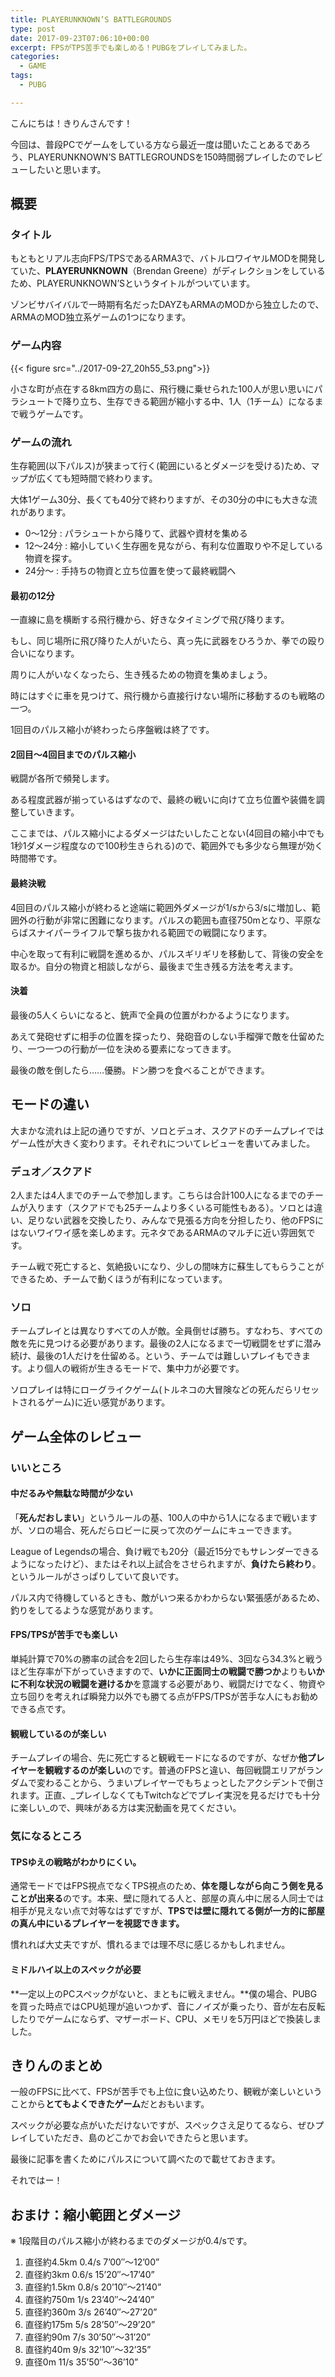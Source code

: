 ```yaml
---
title: PLAYERUNKNOWN’S BATTLEGROUNDS
type: post
date: 2017-09-23T07:06:10+00:00
excerpt: FPSがTPS苦手でも楽しめる！PUBGをプレイしてみました。
categories:
  - GAME
tags:
  - PUBG

---
```

こんにちは！きりんさんです！

今回は、普段PCでゲームをしている方なら最近一度は聞いたことあるであろう、PLAYERUNKNOWN’S BATTLEGROUNDSを150時間弱プレイしたのでレビューしたいと思います。

<!--more-->

## 概要

### タイトル

もともとリアル志向FPS/TPSであるARMA3で、バトルロワイヤルMODを開発していた、**PLAYERUNKNOWN**（Brendan Greene）がディレクションをしているため、PLAYERUNKNOWN’Sというタイトルがついています。

ゾンビサバイバルで一時期有名だったDAYZもARMAのMODから独立したので、ARMAのMOD独立系ゲームの1つになります。

### ゲーム内容

{{< figure src="../2017-09-27_20h55_53.png">}}

小さな町が点在する8km四方の島に、飛行機に乗せられた100人が思い思いにパラシュートで降り立ち、生存できる範囲が縮小する中、1人（1チーム）になるまで戦うゲームです。

### ゲームの流れ

生存範囲(以下パルス)が狭まって行く(範囲にいるとダメージを受ける)ため、マップが広くても短時間で終わります。

大体1ゲーム30分、長くても40分で終わりますが、その30分の中にも大きな流れがあります。

  * 0〜12分 : パラシュートから降りて、武器や資材を集める
  * 12〜24分 : 縮小していく生存圏を見ながら、有利な位置取りや不足している物資を探す。
  * 24分〜 : 手持ちの物資と立ち位置を使って最終戦闘へ

#### 最初の12分

一直線に島を横断する飛行機から、好きなタイミングで飛び降ります。

もし、同じ場所に飛び降りた人がいたら、真っ先に武器をひろうか、拳での殴り合いになります。

周りに人がいなくなったら、生き残るための物資を集めましょう。

時にはすぐに車を見つけて、飛行機から直接行けない場所に移動するのも戦略の一つ。

1回目のパルス縮小が終わったら序盤戦は終了です。

#### 2回目〜4回目までのパルス縮小

戦闘が各所で頻発します。

ある程度武器が揃っているはずなので、最終の戦いに向けて立ち位置や装備を調整していきます。

ここまでは、パルス縮小によるダメージはたいしたことない(4回目の縮小中でも1秒1ダメージ程度なので100秒生きられる)ので、範囲外でも多少なら無理が効く時間帯です。

#### 最終決戦

4回目のパルス縮小が終わると途端に範囲外ダメージが1/sから3/sに増加し、範囲外の行動が非常に困難になります。パルスの範囲も直径750mとなり、平原ならばスナイパーライフルで撃ち抜かれる範囲での戦闘になります。

中心を取って有利に戦闘を進めるか、パルスギリギリを移動して、背後の安全を取るか。自分の物資と相談しながら、最後まで生き残る方法を考えます。

#### 決着

最後の5人くらいになると、銃声で全員の位置がわかるようになります。

あえて発砲せずに相手の位置を探ったり、発砲音のしない手榴弾で敵を仕留めたり、一つ一つの行動が一位を決める要素になってきます。

最後の敵を倒したら……優勝。ドン勝つを食べることができます。

## モードの違い

大まかな流れは上記の通りですが、ソロとデュオ、スクアドのチームプレイではゲーム性が大きく変わります。それぞれについてレビューを書いてみました。

### デュオ／スクアド

2人または4人までのチームで参加します。こちらは合計100人になるまでのチームが入ります（スクアドでも25チームより多くいる可能性もある）。ソロとは違い、足りない武器を交換したり、みんなで見張る方向を分担したり、他のFPSにはないワイワイ感を楽しめます。元ネタであるARMAのマルチに近い雰囲気です。

チーム戦で死亡すると、気絶扱いになり、少しの間味方に蘇生してもらうことができるため、チームで動くほうが有利になっています。

### ソロ

チームプレイとは異なりすべての人が敵。全員倒せば勝ち。すなわち、すべての敵を先に見つける必要があります。最後の2人になるまで一切戦闘をせずに潜み続け、最後の1人だけを仕留める。という、チームでは難しいプレイもできます。より個人の戦術が生きるモードで、集中力が必要です。

ソロプレイは特にローグライクゲーム(トルネコの大冒険などの死んだらリセットされるゲーム)に近い感覚があります。

## ゲーム全体のレビュー

### いいところ

#### 中だるみや無駄な時間が少ない

「**死んだおしまい**」というルールの基、100人の中から1人になるまで戦いますが、ソロの場合、死んだらロビーに戻って次のゲームにキューできます。

League of Legendsの場合、負け戦でも20分（最近15分でもサレンダーできるようになったけど）、またはそれ以上試合をさせられますが、**負けたら終わり**。というルールがさっぱりしていて良いです。

パルス内で待機しているときも、敵がいつ来るかわからない緊張感があるため、釣りをしてるような感覚があります。

#### FPS/TPSが苦手でも楽しい

単純計算で70%の勝率の試合を2回したら生存率は49%、3回なら34.3%と戦うほど生存率が下がっていきますので、**いかに正面同士の戦闘で勝つか**よりも**いかに不利な状況の戦闘を避けるか**を意識する必要があり、戦闘だけでなく、物資や立ち回りを考えれば瞬発力以外でも勝てる点がFPS/TPSが苦手な人にもお勧めできる点です。

#### 観戦しているのが楽しい

チームプレイの場合、先に死亡すると観戦モードになるのですが、なぜか**他プレイヤーを観戦するのが楽しい**のです。普通のFPSと違い、毎回戦闘エリアがランダムで変わることから、うまいプレイヤーでもちょっとしたアクシデントで倒されます。正直、_プレイしなくてもTwitchなどでプレイ実況を見るだけでも十分に楽しい_ので、興味がある方は実況動画を見てください。

### 気になるところ

#### TPSゆえの戦略がわかりにくい。

通常モードではFPS視点でなくTPS視点のため、**体を隠しながら向こう側を見ることが出来る**のです。本来、壁に隠れてる人と、部屋の真ん中に居る人同士では相手が見えない点で対等なはずですが、**TPSでは壁に隠れてる側が一方的に部屋の真ん中にいるプレイヤーを視認できます。**

慣れれば大丈夫ですが、慣れるまでは理不尽に感じるかもしれません。

#### ミドルハイ以上のスペックが必要

**一定以上のPCスペックがないと、まともに戦えません。**僕の場合、PUBGを買った時点ではCPU処理が追いつかず、音にノイズが乗ったり、音が左右反転したりでゲームにならず、マザーボード、CPU、メモリを5万円ほどで換装しました。

## きりんのまとめ

一般のFPSに比べて、FPSが苦手でも上位に食い込めたり、観戦が楽しいということから**とてもよくできたゲーム**だとおもいます。

スペックが必要な点がいただけないですが、スペックさえ足りてるなら、ぜひプレイしていただき、島のどこかでお会いできたらと思います。

最後に記事を書くためにパルスについて調べたので載せておきます。

それではー！

## おまけ：縮小範囲とダメージ

※ 1段階目のパルス縮小が終わるまでのダメージが0.4/sです。

1. 直径約4.5km 0.4/s 7&#8217;00&#8243;〜12&#8217;00&#8221;
2. 直径約3km 0.6/s 15&#8217;20&#8243;〜17&#8217;40&#8221;
3. 直径約1.5km 0.8/s 20&#8217;10&#8243;〜21&#8217;40&#8221;
4. 直径約750m 1/s 23&#8217;40&#8243;〜24&#8217;40&#8221;
5. 直径約360m 3/s 26&#8217;40&#8243;〜27&#8217;20&#8221;
6. 直径約175m 5/s 28&#8217;50&#8243;〜29&#8217;20&#8221;
7. 直径約90m 7/s 30&#8217;50&#8243;〜31&#8217;20&#8221;
8. 直径約40m 9/s 32&#8217;10&#8243;〜32&#8217;35&#8221;
9. 直径0m 11/s 35&#8217;50&#8243;〜36&#8217;10”